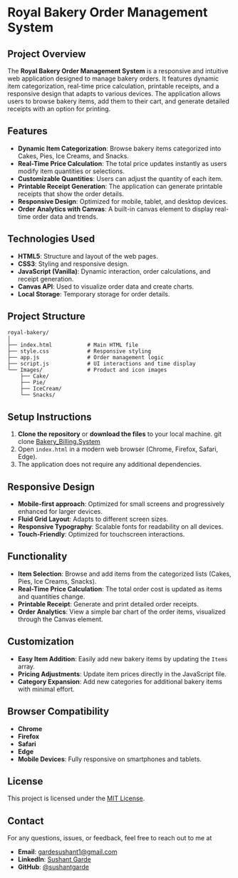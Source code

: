 # Royal Bakery Order Management System

## Project Overview
The **Royal Bakery Order Management System** is a responsive and intuitive web application designed to manage bakery orders. It features dynamic item categorization, real-time price calculation, printable receipts, and a responsive design that adapts to various devices. The application allows users to browse bakery items, add them to their cart, and generate detailed receipts with an option for printing.

## Features
- **Dynamic Item Categorization**: Browse bakery items categorized into Cakes, Pies, Ice Creams, and Snacks.
- **Real-Time Price Calculation**: The total price updates instantly as users modify item quantities or selections.
- **Customizable Quantities**: Users can adjust the quantity of each item.
- **Printable Receipt Generation**: The application can generate printable receipts that show the order details.
- **Responsive Design**: Optimized for mobile, tablet, and desktop devices.
- **Order Analytics with Canvas**: A built-in canvas element to display real-time order data and trends.

## Technologies Used
- **HTML5**: Structure and layout of the web pages.
- **CSS3**: Styling and responsive design.
- **JavaScript (Vanilla)**: Dynamic interaction, order calculations, and receipt generation.
- **Canvas API**: Used to visualize order data and create charts.
- **Local Storage**: Temporary storage for order details.

## Project Structure
```plaintext
royal-bakery/
│
├── index.html           # Main HTML file
├── style.css            # Responsive styling
├── app.js               # Order management logic
├── script.js            # UI interactions and time display
└── Images/              # Product and icon images
    ├── Cake/
    ├── Pie/
    ├── IceCream/
    └── Snacks/
```

## Setup Instructions
1. **Clone the repository** or **download the files** to your local machine.
git clone [Bakery_Billing.System](https://github.com/sushantgarde/Bakery_Billing_System.git)
2. Open `index.html` in a modern web browser (Chrome, Firefox, Safari, Edge).
3. The application does not require any additional dependencies.

## Responsive Design
- **Mobile-first approach**: Optimized for small screens and progressively enhanced for larger devices.
- **Fluid Grid Layout**: Adapts to different screen sizes.
- **Responsive Typography**: Scalable fonts for readability on all devices.
- **Touch-Friendly**: Optimized for touchscreen interactions.

## Functionality
- **Item Selection**: Browse and add items from the categorized lists (Cakes, Pies, Ice Creams, Snacks).
- **Real-Time Price Calculation**: The total order cost is updated as items and quantities change.
- **Printable Receipt**: Generate and print detailed order receipts.
- **Order Analytics**: View a simple bar chart of the order items, visualized through the Canvas element.

## Customization
- **Easy Item Addition**: Easily add new bakery items by updating the `Items` array.
- **Pricing Adjustments**: Update item prices directly in the JavaScript file.
- **Category Expansion**: Add new categories for additional bakery items with minimal effort.

## Browser Compatibility
- **Chrome**
- **Firefox**
- **Safari**
- **Edge**
- **Mobile Devices**: Fully responsive on smartphones and tablets.

## License
This project is licensed under the [MIT License](License).

## Contact
For any questions, issues, or feedback, feel free to reach out to me at
- **Email**: [gardesushant1@gmail.com](mailto:gardesushant1@gmail.com)
- **LinkedIn**: [Sushant Garde](https://www.linkedin.com/in/sushantgarde)
- **GitHub**: [@sushantgarde](https://github.com/sushantgarde)

